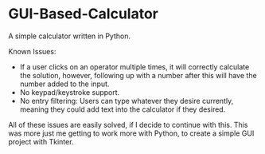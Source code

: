 # GUI-Based-Calculator
A simple calculator written in Python.

Known Issues:
- If a user clicks on an operator multiple times, it will correctly calculate the solution, however, following up with a number after this will have the number added to the input.
- No keypad/keystroke support.
- No entry filtering: Users can type whatever they desire currently, meaning they could add text into the calculator if they desired.

All of these issues are easily solved, if I decide to continue with this. This was more just me getting to work more with Python, to create a simple GUI project with Tkinter.
